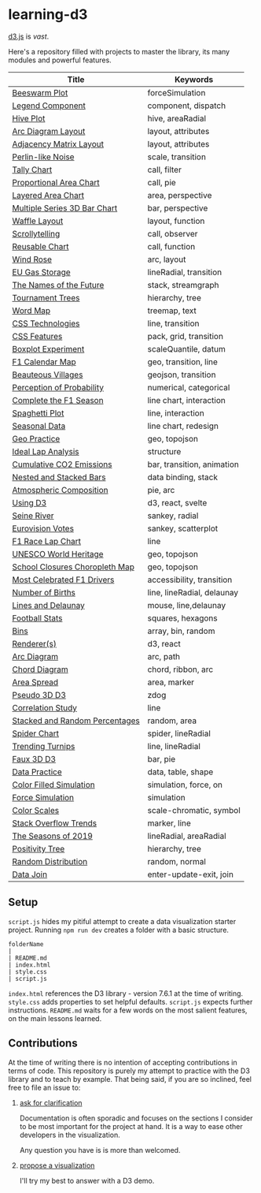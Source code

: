 # learning-d3

[d3.js](https://d3js.org/) is _vast_.

Here's a repository filled with projects to master the library, its many modules and powerful features.

| Title                                                                         | Keywords                   |
| ----------------------------------------------------------------------------- | -------------------------- |
| [Beeswarm Plot](https://codepen.io/borntofrappe/pen/RwJdomB)                  | forceSimulation            |
| [Legend Component](https://codepen.io/borntofrappe/pen/RwJEOyg)               | component, dispatch        |
| [Hive Plot](https://codepen.io/borntofrappe/pen/MWXzdqm)                      | hive, areaRadial           |
| [Arc Diagram Layout](https://codepen.io/borntofrappe/pen/PoaxYyq)             | layout, attributes         |
| [Adjacency Matrix Layout](https://codepen.io/borntofrappe/pen/ZERMyMz)        | layout, attributes         |
| [Perlin-like Noise](https://codepen.io/borntofrappe/pen/PoaBoQd)              | scale, transition          |
| [Tally Chart](https://codepen.io/borntofrappe/pen/wvXXoeP)                    | call, filter               |
| [Proportional Area Chart](https://codepen.io/borntofrappe/pen/JjZvpMG)        | call, pie                  |
| [Layered Area Chart](https://codepen.io/borntofrappe/pen/xxzYmzx)             | area, perspective          |
| [Multiple Series 3D Bar Chart](https://codepen.io/borntofrappe/pen/jOKZbqM)   | bar, perspective           |
| [Waffle Layout](https://codepen.io/borntofrappe/pen/qBKVJgM)                  | layout, function           |
| [Scrollytelling](https://codepen.io/borntofrappe/pen/XWYaLZv)                 | call, observer             |
| [Reusable Chart](https://codepen.io/borntofrappe/pen/BaVZdMo)                 | call, function             |
| [Wind Rose](https://codepen.io/borntofrappe/pen/mdKmYLR)                      | arc, layout                |
| [EU Gas Storage](https://codepen.io/borntofrappe/pen/JjZNoRB)                 | lineRadial, transition     |
| [The Names of the Future](https://codepen.io/borntofrappe/pen/MWXpeve)        | stack, streamgraph         |
| [Tournament Trees](https://codepen.io/borntofrappe/pen/oNyzrBJ)               | hierarchy, tree            |
| [Word Map](https://codepen.io/borntofrappe/pen/xxzEKaW)                       | treemap, text              |
| [CSS Technologies](https://codepen.io/borntofrappe/pen/qBKNPXY)               | line, transition           |
| [CSS Features](https://codepen.io/borntofrappe/pen/qBKZNyb)                   | pack, grid, transition     |
| [Boxplot Experiment](https://codepen.io/borntofrappe/pen/oNybwPB)             | scaleQuantile, datum       |
| [F1 Calendar Map](https://codepen.io/borntofrappe/pen/GRGJYMN)                | geo, transition, line      |
| [Beauteous Villages](https://codepen.io/borntofrappe/pen/KKeGNVg)             | geojson, transition        |
| [Perception of Probability](https://codepen.io/borntofrappe/pen/LYzqpwX)      | numerical, categorical     |
| [Complete the F1 Season](https://codepen.io/borntofrappe/pen/QWMeGWV)         | line chart, interaction    |
| [Spaghetti Plot](https://codepen.io/borntofrappe/pen/XWawvgw)                 | line, interaction          |
| [Seasonal Data](https://codepen.io/borntofrappe/pen/BadEeLE)                  | line chart, redesign       |
| [Geo Practice](https://codepen.io/borntofrappe/pen/RwZdKMK)                   | geo, topojson              |
| [Ideal Lap Analysis](https://codepen.io/borntofrappe/pen/YzxMKXj)             | structure                  |
| [Cumulative CO2 Emissions](https://codepen.io/borntofrappe/pen/VwzBZgB)       | bar, transition, animation |
| [Nested and Stacked Bars](https://codepen.io/borntofrappe/pen/MWvXjEx)        | data binding, stack        |
| [Atmospheric Composition](https://codepen.io/borntofrappe/pen/rNzvvLE)        | pie, arc                   |
| [Using D3](https://codepen.io/borntofrappe/pen/gOxzmrX)                       | d3, react, svelte          |
| [Seine River](https://codepen.io/borntofrappe/pen/qBroKjx)                    | sankey, radial             |
| [Eurovision Votes](https://codepen.io/borntofrappe/pen/dyvJpOJ)               | sankey, scatterplot        |
| [F1 Race Lap Chart](https://codepen.io/borntofrappe/pen/yLMoYbY)              | line                       |
| [UNESCO World Heritage](https://codepen.io/borntofrappe/pen/jOyRJKO)          | geo, topojson              |
| [School Closures Choropleth Map](https://codepen.io/borntofrappe/pen/oNBaKdw) | geo, topojson              |
| [Most Celebrated F1 Drivers](https://codepen.io/borntofrappe/pen/MWbqLYM)     | accessibility, transition  |
| [Number of Births](https://codepen.io/borntofrappe/full/YzpLpjm)              | line, lineRadial, delaunay |
| [Lines and Delaunay](https://codepen.io/borntofrappe/pen/ExNQbax)             | mouse, line,delaunay       |
| [Football Stats](https://codepen.io/borntofrappe/pen/eYBeJjL)                 | squares, hexagons          |
| [Bins](https://codepen.io/borntofrappe/pen/NWdVGre)                           | array, bin, random         |
| [Renderer(s)](https://codepen.io/borntofrappe/pen/zYrGwZV)                    | d3, react                  |
| [Arc Diagram](https://codepen.io/borntofrappe/pen/RwrwdVv)                    | arc, path                  |
| [Chord Diagram](https://codepen.io/borntofrappe/pen/gOPObrL)                  | chord, ribbon, arc         |
| [Area Spread](https://codepen.io/borntofrappe/pen/dyGbWLq)                    | area, marker               |
| [Pseudo 3D D3](https://codepen.io/borntofrappe/pen/yLeBLYX)                   | zdog                       |
| [Correlation Study](https://codepen.io/borntofrappe/pen/VwvodeX)              | line                       |
| [Stacked and Random Percentages](https://codepen.io/borntofrappe/pen/QWjeEEg) | random, area               |
| [Spider Chart](https://codepen.io/borntofrappe/pen/ZEbZxgb)                   | spider, lineRadial         |
| [Trending Turnips](https://codepen.io/borntofrappe/pen/pojGaEZ)               | line, lineRadial           |
| [Faux 3D D3](https://codepen.io/borntofrappe/pen/NWGeZNV)                     | bar, pie                   |
| [Data Practice](https://codepen.io/borntofrappe/pen/pojPJGa)                  | data, table, shape         |
| [Color Filled Simulation](https://codepen.io/borntofrappe/pen/dyYOBzV)        | simulation, force, on      |
| [Force Simulation](https://codepen.io/borntofrappe/pen/GRpNqpd)               | simulation                 |
| [Color Scales](https://codepen.io/borntofrappe/pen/yLYJpKq)                   | scale-chromatic, symbol    |
| [Stack Overflow Trends](https://codepen.io/borntofrappe/pen/oNjjdeZ)          | marker, line               |
| [The Seasons of 2019](https://codepen.io/borntofrappe/pen/jOPeKZp)            | lineRadial, areaRadial     |
| [Positivity Tree](https://codepen.io/borntofrappe/pen/eYpNRRX)                | hierarchy, tree            |
| [Random Distribution](https://codepen.io/borntofrappe/pen/wvKwRoB)            | random, normal             |
| [Data Join](https://codepen.io/borntofrappe/pen/wvaxwdY)                      | enter-update-exit, join    |

## Setup

`script.js` hides my pitiful attempt to create a data visualization starter project<!--, and save a several keystrokes whenever I start a new demo -->. Running `npm run dev` creates a folder with a basic structure.

```text
folderName
|
| README.md
| index.html
| style.css
| script.js
```

`index.html` references the D3 library - version 7.6.1 at the time of writing. `style.css` adds properties to set helpful defaults. `script.js` expects further instructions. `README.md` waits for a few words on the most salient features, on the main lessons learned.

## Contributions

At the time of writing there is no intention of accepting contributions in terms of code. This repository is purely my attempt to practice with the D3 library and to teach by example. That being said, if you are so inclined, feel free to file an issue to:

1. [ask for clarification](https://github.com/borntofrappe/learning-d3/issues/new?title=Question:%20&labels=question)

   Documentation is often sporadic and focuses on the sections I consider to be most important for the project at hand. It is a way to ease other developers <!-- my future-self included --> in the visualization.

   Any question you have is is more than welcomed.

2. [propose a visualization](https://github.com/borntofrappe/learning-d3/issues/new?title=Proposition:%20&labels=idea)

   I'll try my best to answer with a D3 demo.
